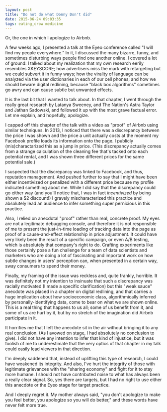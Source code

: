 ```yaml
---
layout: post
title: "Do not do what Donny Don't did"
date: 2015-06-24 09:03:35
tags: eating_crow medicine
---
```


Or, the one in which I apologize to Airbnb.

A few weeks ago, I presented a talk at the Eyeo conference called "I will find my people everywhere."  In it, I discussed the many bizarre, funny, and sometimes disturbing ways people find one another online.  I covered a lot of ground: I talked about my realization that my own research eerily resembles XKEYSCORE; how advertisers miss the mark with retargeting but we could subvert it in funny ways; how the virality of language can be analyzed via the user dictionaries in each of our cell phones; and how we should beware digital redlining, because "black box algorithms" sometimes go awry and can cause subtle but unwanted effects.

It is the last bit that I wanted to talk about.  In that chapter, I went through the really great research by Latanya Sweeney, and The Nation's Astra Taylor and Jathan Sadowski, and followed it up with the most grave factual error.  Let me explain, and hopefully, apologize.

I capped off this chapter of the talk with a video as "proof" of Airbnb using similar techniques.  In 2013, I noticed that there was a discrepancy between the price I was shown and the price a unit actually costs at the moment my Facebook profile loads its information onto the page.  I publicly (mis)charactarized this as a jump in price.  (This discrepancy actually comes from a strange calculation of the cleaning fee that's tacked onto each potential rental, and I was shown three different prices for the same potential sale.)

I suspected that the discrepancy was linked to Facebook, and thus, reputation management.  And pushed further to say that I might have been either incentivized or penalized with a different price because my profile indicated something about me.  While I did say that the discrepancy could go either way (and you'll notice that, I was in fact *incentivized* by being shown a $2 discount!) I gravely mischaracterized this practice and absolutely lead an audience to infer something super pernicious in this practice.

Also, I relied on anecdotal "proof" rather than real, concrete proof.  My eyes are not a legitimate debugging console, and therefore it is not responsible of me to present the just-in-time loading of tracking data into the page as proof of a cause-and-effect relationship in price adjustment. It could have very likely been the result of a specific campaign, or even A/B testing, which is absolutely that company's right to do.  Crafting experiments like those certainly pose a fun challenge for a team of data scientists and marketers who are doing a lot of fascinating and important work on how subtle changes in users' perception can, when presented in a certain way, sway consumers to spend their money.

Finally, my framing of the issue was reckless and, quite frankly, horrible.  It was definitely not my intention to insinuate that such a discrepancy was racially motivated (I made a specific clarification) but this "weak sauce" anecdote was placed in a chapter on digital redlining, and that carries a huge implication about how socioeconomic class, algorithmically inferred by personally-identifying data, come to bear on what we are shown online.  This is a real thing that happens to us all; some of us benefit from it, and some of us are hurt by it, but by no stretch of the imagination did Airbnb participate in it.

It horrifies me that I left the anecdote sit in the air without bringing it to any real conclusion.  (As I avowed on stage, I had absolutely no conclusion to give).  I did not have any intention to infer that kind of injustice, but it was foolish of me to underestimate that the very optics of that chapter in my talk could easily lead viewers in that direction.  

I'm deeply saddened that, instead of uplifting this type of research, I could have weakened its integrity.  And also, I've hurt the integrity of those with legitimate grievances with the "sharing economy" and fight for it to stay more humane.  I should not have contributed noise to what has always been a really clear signal.  So, yes there are targets, but I had no right to use either this anecdote or the Eyeo stage for target practice.

And I deeply regret it. My mother always said, "you don't apologize to make you feel better, you apologize so you will do better," and these words have never felt more true.
